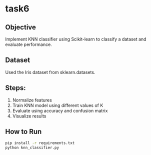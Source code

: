 # task6
## Objective
Implement KNN classifier using Scikit-learn to classify a dataset and evaluate performance.

## Dataset
Used the Iris dataset from sklearn.datasets.

## Steps:
1. Normalize features
2. Train KNN model using different values of K
3. Evaluate using accuracy and confusion matrix
4. Visualize results

## How to Run
```bash
pip install -r requirements.txt
python knn_classifier.py
